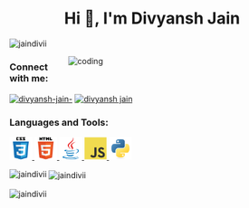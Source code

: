 
<h1 align="center">Hi 👋, I'm Divyansh Jain</h1>
<p align="left"> <img src="https://komarev.com/ghpvc/?username=jaindivii&label=Profile%20views&color=0e75b6&style=flat" alt="jaindivii" /> </p>
<img align="right" alt="coding" width="400" src="https://cdn.dribbble.com/users/1162077/screenshots/3848914/programmer.gif">
<h3 align="left">Connect with me:</h3>
<p align="left">
<a href="https://linkedin.com/in/divyansh-jain-" target="blank"><img align="center" src="https://raw.githubusercontent.com/rahuldkjain/github-profile-readme-generator/master/src/images/icons/Social/linked-in-alt.svg" alt="divyansh-jain-" height="30" width="40" /></a>
<a href="https://www.youtube.com/c/divyansh jain" target="blank"><img align="center" src="https://raw.githubusercontent.com/rahuldkjain/github-profile-readme-generator/master/src/images/icons/Social/youtube.svg" alt="divyansh jain" height="30" width="40" /></a>
</p>

<h3 align="left">Languages and Tools:</h3>
<p align="left"> <a href="https://www.w3schools.com/css/" target="_blank" rel="noreferrer"> <img src="https://raw.githubusercontent.com/devicons/devicon/master/icons/css3/css3-original-wordmark.svg" alt="css3" width="40" height="40"/> </a> <a href="https://www.w3.org/html/" target="_blank" rel="noreferrer"> <img src="https://raw.githubusercontent.com/devicons/devicon/master/icons/html5/html5-original-wordmark.svg" alt="html5" width="40" height="40"/> </a> <a href="https://www.java.com" target="_blank" rel="noreferrer"> <img src="https://raw.githubusercontent.com/devicons/devicon/master/icons/java/java-original.svg" alt="java" width="40" height="40"/> </a> <a href="https://developer.mozilla.org/en-US/docs/Web/JavaScript" target="_blank" rel="noreferrer"> <img src="https://raw.githubusercontent.com/devicons/devicon/master/icons/javascript/javascript-original.svg" alt="javascript" width="40" height="40"/> </a> <a href="https://www.python.org" target="_blank" rel="noreferrer"> <img src="https://raw.githubusercontent.com/devicons/devicon/master/icons/python/python-original.svg" alt="python" width="40" height="40"/> </a> </p>

<p><img align="left" src="https://github-readme-stats.vercel.app/api/top-langs?username=jaindivii&show_icons=true&locale=en&layout=compact" alt="jaindivii" /></p>

<p>&nbsp;<img align="center" src="https://github-readme-stats.vercel.app/api?username=jaindivii&show_icons=true&locale=en" alt="jaindivii" /></p>

<p><img align="center" src="https://github-readme-streak-stats.herokuapp.com/?user=jaindivii&" alt="jaindivii" /></p>
